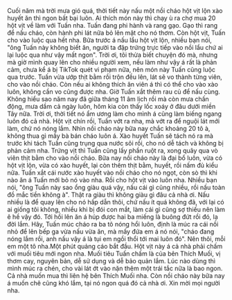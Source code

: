 Cuối năm mà trời mưa gió quá, thời tiết này nấu một nồi cháo hột vịt lộn xào huyết ăn thì ngon bất bại luôn. Ai thích món này thì chạy ù ra chợ mua 20 hột vịt về làm với Tuấn nha. Tuấn đang phi hành và rang gạo. Gạo thì rang để nấu cháo, còn hành phi lát nữa bỏ lên mặt cho nó thơm. Còn hột vịt, Tuấn cho vào luộc qua hết nha. Bữa trước á nấu lẩu hột vịt lộn, nhiều bạn nói, "ông Tuấn này không biết ăn, người ta đập trứng trực tiếp vào nồi lẩu chứ ai lại luộc qua như vậy mất ngon". Trời ơi, tôi thừa biết chuyện đó mà, nhưng mà giờ mình quay lên cho nhiều người xem, nếu làm như vậy á rất là phản cảm, chưa kể á bị TikTok quét vi phạm nữa, nên món này Tuấn cũng luộc qua trước. Tuấn vừa ướp thịt bằm rồi trộn đều lên, lát sẽ vo thành từng viên, cho vào nồi cháo. Còn nếu ai không thích ăn viên á thì có thể cho vào xào luôn, không cần vo cũng được nha. Giờ Tuấn xắt thêm rau củ để nấu cùng. Không hiểu sao năm nay đã giữa tháng 11 âm lịch rồi mà còn mưa chấn động, mưa dầm cả ngày luôn, hôm kia còn thấy lốc xoáy ở đâu dưới miền Tây nữa. Trời ơi, thời tiết nó ẩm ương làm cho mình á cũng làm biếng ngang luôn đó cả nhà. Hột vịt chín rồi, Tuấn vớt ra nha, mà vớt ra để nguội lát mới làm, chứ nó nóng lắm. Nhìn nồi cháo này bữa nay chắc khoảng 20 tô à, không thua gì mấy bà bán cháo luôn á. Xào huyết Tuấn sẽ tách nó ra mà trước khi tách Tuấn cũng trụng qua nước sôi rồi, cho nó dễ tách và không bị phản cảm nha. Trứng vịt thì Tuấn cũng lấy phần ruột ra, xong quây qua vò viên thịt bằm cho vào nồi cháo. Bữa nay nồi cháo này là đại bổ luôn, vừa có hột vịt lộn, vừa có xào huyết, lại còn thêm thịt bằm, huyết, rồi nấm đủ kiểu nữa. Tuấn xắt cái nước xào huyết vào nồi cháo cho nó ngọt, còn sò thì khi nào ăn á Tuấn mới bỏ nó vào nha. Rồi cho hột vịt vào luôn nha. Nhiều bạn nói, "ông Tuấn này sao ổng giàu quá vậy, nấu cái gì cũng nhiều, rồi nấu toàn đồ mắc tiền không à". Thật ra giàu thì không giàu gì đâu cả nhà ơi. Nấu nhiều là để quay lên cho nó hấp dẫn thôi, chứ nấu ít quá không đã, với lại có ai giống tôi không, nhiều khi bị đói con mắt, làm cái gì cũng sợ thiếu nên làm ê hề vậy đó. Tới hồi lên ăn á húp được hai ba miếng là buông đứt rồi đó, lạ đời lắm. Hây, Tuấn múc cháo ra ba tô nóng hổi luôn, định là múc ra cái nồi nhỏ để lên bếp ga vừa nấu vừa ăn, mà mấy đứa em á nó nói, "cháo đang nóng lắm rồi, anh nấu vậy á là tụi em ngồi thổi tới mai luôn đó". Nên thôi, mỗi em một tô nha.Một phút quảng cáo bắt đầu. Hột vịt này á cả nhà phải chấm với muối tiêu mới ngon nha. Muối tiêu Tuấn chấm là của bên Thích Muối, vị thơm cay, nguyên bản, dễ sử dụng và dễ bảo quản lắm. Lúc nào dùng thì mình múc ra chén, cho vài lát ớt vào nặn thêm một trái tắc nữa là bao ngon. Cả nhà muốn mua thì liên hệ bên Thích Muối nha. Còn nồi cháo này bữa nay á muốn chê cũng khó lắm, tại nó ngon quá đó cả nhà ơi. Xin mời mọi người nha.